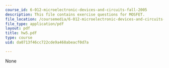 ```yaml
---
course_id: 6-012-microelectronic-devices-and-circuits-fall-2005
description: This file contains exercise questions for MOSFET.
file_location: /coursemedia/6-012-microelectronic-devices-and-circuits-fall-2005/da0713f46cc722cde9a468abeacf0d7a_hw5.pdf
file_type: application/pdf
layout: pdf
title: hw5.pdf
type: course
uid: da0713f46cc722cde9a468abeacf0d7a

---
```

None